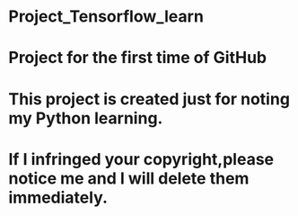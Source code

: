 # Project_Tensorflow_learn

# Project for the first time of GitHub
# This project is created just for noting my Python learning.
# If I infringed your copyright,please notice me and I will delete them immediately.
